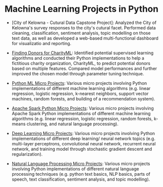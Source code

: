# Machine Learning Projects in Python

- [City of Kelowna - Cutural Data Capstone Project]: Analyzed the City of Kelowna's survey responses to the city's cutural facet. Performed data cleaning, classification, sentiment analysis, topic modelling on those text data, as well as developed a web-based multi-functional dashboard for visualizatio and reporting.   

- [Finding Donors for CharityML](https://github.com/qyzqyz1/Data-Science-Portfolio/tree/master/Python%20Projects/Python%20-%20Machine%20Learning/Supervised%20-%20Finding%20Donors%20for%20CharityML): Identified potential supervised learning algorithms and conducted their Python implementations to help a fictitious charity organization, CharityML, to predict potential donors based on multiple features. Compared model performances and further improved the chosen model through parameter tuning technique.
	
- [Python ML Micro Projects](https://github.com/qyzqyz1/Data-Science-Portfolio/tree/master/Python%20Projects/Python%20-%20Machine%20Learning/Python%20ML%20Micro%20Projects): Various micro projects involving Python implementations of different machine learning algorithms (e.g. linear regression, logistic regression, k-nearest neighbors, support vector machines, random forests, and building of a recommendation system).  
	
- [Apache Spark Python Micro Projects](https://github.com/qyzqyz1/Data-Science-Portfolio/tree/master/Python%20Projects/Python%20-%20Machine%20Learning/Apache%20Spark%20ML%20Micro%20Projects): Various micro projects involving Apache Spark Python implementations of different machine learning algorithms (e.g. linear regression, logistic regression, random forests, k-means clustering, and natural language processing).  
	
- [Deep Learning Micro Projects](https://github.com/qyzqyz1/Data-Science-Portfolio/tree/master/Python%20Projects/Python%20-%20Machine%20Learning/Deep%20Learning%20Micro%20Projects): Various micro projects involving Python implementations of different deep learning/ neural network topics (e.g. multi-layer perceptrons, convolutional neural network, recurrent neural network, and training model through stochastic gradient descent and regularization). 

- [Natural Language Processing Micro Projects](https://github.com/qyzqyz1/Data-Science-Portfolio/tree/master/Python%20Projects/Python%20-%20Machine%20Learning/Natural%20Language%20Processing%20Micro%20Projects): Various micro projects involving Python implementations of different natural language processing techniques (e.g. python text basics, NLP basics, parts of speech, text classification, sentiment analysis, and topic modelling).
